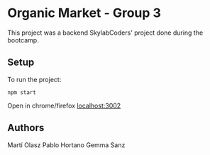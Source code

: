 # Organic Market - Group 3

This project was a backend SkylabCoders' project done during the bootcamp.

## Setup

To run the project:

```
npm start
```

Open in chrome/firefox <a href='http://localhost:3002'>localhost:3002</a>

## Authors

Martí Olasz
Pablo Hortano
Gemma Sanz
